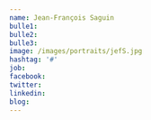 ```yaml
---
name: Jean-François Saguin
bulle1: 
bulle2: 
bulle3: 
image: /images/portraits/jefS.jpg
hashtag: '#'
job: 
facebook: 
twitter: 
linkedin: 
blog: 
---
```

